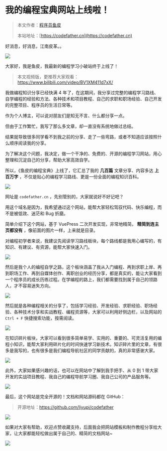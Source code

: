 # 我的编程宝典网站上线啦！

> 本文作者：[程序员鱼皮](https://yuyuanweb.feishu.cn/wiki/Abldw5WkjidySxkKxU2cQdAtnah)
>
> 本站地址：[https://codefather.cn](https://codefather.cn)

好消息，好消息，江南皮革。。

![](https://pic.yupi.icu/1/image-20231205154008251.png)

大家好，我是鱼皮，我最新的编程学习小破站终于上线了！

> 本文视频版，更推荐大家观看：https://www.bilibili.com/video/BV1XM411d7xX/

我做编程知识分享已经快满 4 年了，在这期间，我分享过完整的编程学习路线、自学编程的经验和方法、各种技术和项目教程、自己的求职和职场经验、自己开发的完整项目、程序员的生活日常等。

作为个人博主，可以说对朋友们是知无不言、什么都分享一点。

但由于工作繁忙，我写了那么多文章，却一直没有系统地做过总结。

结果就导致很多同学看不到我之前的分享、走了一些弯路，或者不知道应该按照什么顺序阅读我的分享。

为了解决这个问题，我决定，做一个干净的、免费的、开源的编程学习网站，用心整理和沉淀自己的分享，帮助大家高效自学。

所以，《鱼皮的编程宝典》上线了，它汇总了我的 **几百篇** 文章分享、内容多达 **上百万字** ，不仅是贴心的编程学习路线、更是一份全面的编程知识百科。

![](https://pic.yupi.icu/1/image-20231205154342663.png)

网址是 `codefather.cn` ，先别管别的，大家就说好不好记吧？

用这个域名是因为，我希望通过这个网站，能帮大家轻松驾驭代码、快乐编程，而不是被低效、迷茫和 Bug 折磨。

简单介绍下这个网站，基于 VuePress 二次开发实现，非常地精简， **精简到连主页都没有** ，像前面的图片一样，上来就是目录。

对编程初学者来说，我建议先阅读学习路线板块，每个路线都是我用心编写的，有知识、有建议、有资源，能帮大家快速入门。

![](https://pic.yupi.icu/1/image-20231205154532417.png)

然后是我个人的编程自学之路，这个板块涵盖了我从入门编程、再到求职上岸、再到职场工作、再到自媒体创作、离职创业的经历分享，都是真实的，能让大家看到一个程序员的成长历练过程。在学编程的路上，我们都需要找到属于自己的领路人，才不容易迷失方向。

![](https://pic.yupi.icu/1/image-20231205154702785.png)

然后就是各种编程相关的分享了，包括学习经验、开发经验、求职经验、职场经验、各种技术分享和实战教程、编程资源等，大家可以利用好侧边栏，以及网站的 `Ctrl + F` 快捷搜索功能，按需阅读。

![](https://pic.yupi.icu/1/image-20231205154805394.png)

在知识碎片板块，大家可以看到很多简单易学、实用的、重要的、可灵活复用的编程小知识，能帮大家利用碎片化的时间快速学习新技术。知识碎片里的文章，有很多是我写的，也有很多是我们编程导航社区的同学贡献的，真的非常感谢大家。

![](https://pic.yupi.icu/1/image-20231205154901679.png)

此外，大家如果感兴趣的话，也可以在网站中了解到我手把手、从 0 到 1 带大家开发的实战项目教程、我自己的编程导航学习圈、我自己公司的产品服务等。

![](https://pic.yupi.icu/1/image-20231205155245483.png)



最后，这个网站是完全开源的！文档和网站源码都在 GitHub：

> 开源地址：https://github.com/liyupi/codefather

![](https://pic.yupi.icu/1/image-20231205155323816.png)



如果对大家有帮助，欢迎点赞收藏支持，后面我会把网站模板和制作教程分享给大家，让大家都能轻松做出属于自己的、精简的文档网站~

![](https://pic.yupi.icu/1/1625910891281-dianzanaa.png)